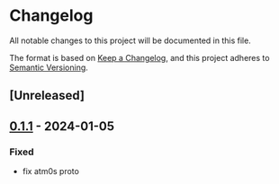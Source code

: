 # Changelog
All notable changes to this project will be documented in this file.

The format is based on [Keep a Changelog](https://keepachangelog.com/en/1.0.0/),
and this project adheres to [Semantic Versioning](https://semver.org/spec/v2.0.0.html).

## [Unreleased]

## [0.1.1](https://github.com/luongngocminh/decentralized-media-server/compare/atm0s-media-server-protocol-v0.1.0...atm0s-media-server-protocol-v0.1.1) - 2024-01-05

### Fixed
- fix atm0s proto
